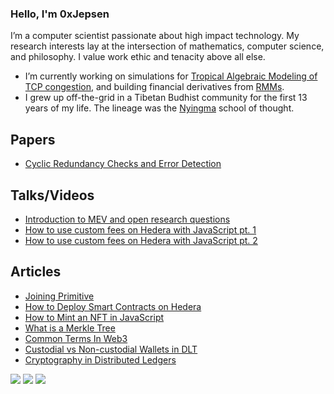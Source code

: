 ### Hello, I'm 0xJepsen

I’m a computer scientist passionate about high impact technology. My research interests lay at the intersection of mathematics, computer science, and philosophy. I value work ethic and tenacity above all else.

- I’m currently working on simulations for [Tropical Algebraic Modeling of TCP congestion](https://github.com/0xJepsen/Max-PlusTCPModel), and building financial derivatives from [RMMs](https://arxiv.org/pdf/2103.14769.pdf).
- I grew up off-the-grid in a Tibetan Budhist community for the first 13 years of my life. The lineage was the [Nyingma](https://www.rigpawiki.org/index.php?title=Nyingma) school of thought. 

## Papers

- [Cyclic Redundancy Checks and Error Detection](https://github.com/0xJepsen/CRC_Research/blob/master/Cyclic_Redundancy_Checks_and_Error_Detection.pdf)

## Talks/Videos

- [Introduction to MEV and open research questions](https://www.youtube.com/watch?v=JEnRl-rAgZs&t=803s)
- [How to use custom fees on Hedera with JavaScript pt. 1](https://www.youtube.com/watch?v=6GPzlQ7cCe0&list=PLcaTa5RR9SuA__8rzCKru8Y_F6iMJPEUD&index=7)
- [How to use custom fees on Hedera with JavaScript pt. 2](https://www.youtube.com/watch?v=uQSe98Bzwbc&list=PLcaTa5RR9SuA__8rzCKru8Y_F6iMJPEUD&index=6)

## Articles 

- [Joining Primitive](https://website-git-blog-jepsen-primitivexyz.vercel.app/blog/jepsen)
- [How to Deploy Smart Contracts on Hedera](https://dev.to/0xjepsen/how-to-deploy-cost-effective-smart-contracts-3a3l)
- [How to Mint an NFT in JavaScript](https://dev.to/0xjepsen/how-to-mint-an-nft-with-javascript-2nci)
- [What is a Merkle Tree](https://dev.to/0xjepsen/what-is-a-merkle-tree-2kc5)
- [Common Terms In Web3](https://dev.to/0xjepsen/common-terms-in-web3-5g9h)
- [Custodial vs Non-custodial Wallets in DLT](https://dev.to/0xjepsen/custodial-vs-non-custodial-wallets-in-dlt-3jb5)
- [Cryptography in Distributed Ledgers](https://dev.to/0xjepsen/an-introduction-to-cryptography-in-distributed-ledger-technology-268l)

![](https://img.shields.io/github/stars/0xjepsen?style=social)
![](https://img.shields.io/github/last-commit/0xjepsen/0xjepsen)
![](https://visitor-badge.laobi.icu/badge?page_id=0xjepsen)

